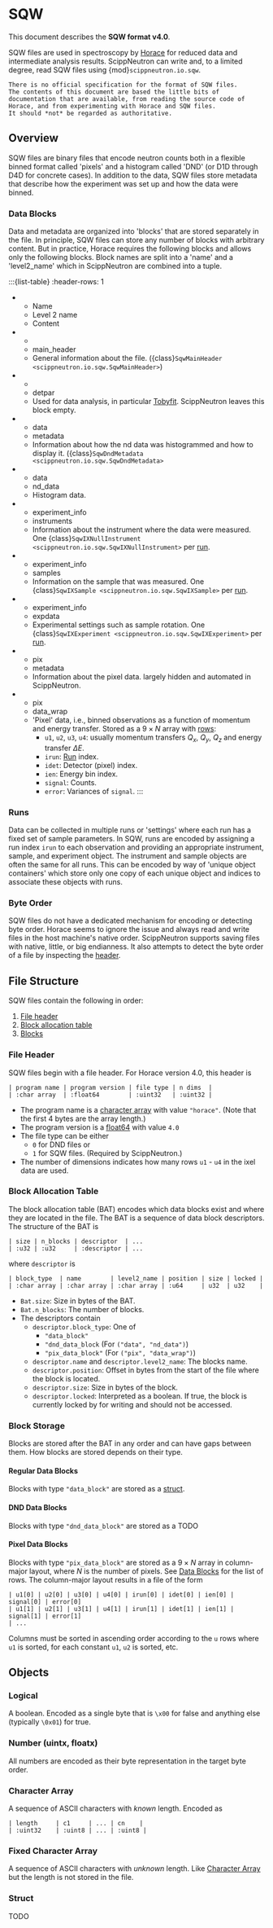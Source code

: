 # SQW

This document describes the **SQW format v4.0**.

SQW files are used in spectroscopy by [Horace](https://pace-neutrons.github.io/Horace) for reduced data and intermediate
analysis results.
ScippNeutron can write and, to a limited degree, read SQW files using {mod}`scippneutron.io.sqw`.

```{note}
There is no official specification for the format of SQW files.
The contents of this document are based the little bits of documentation that are available, from reading the source code of Horace, and from experimenting with Horace and SQW files.
It should *not* be regarded as authoritative.
```

## Overview

SQW files are binary files that encode neutron counts both in a flexible binned format called 'pixels' and a histogram
called 'DND' (or D1D through D4D for concrete cases).
In addition to the data, SQW files store metadata that describe how the experiment was set up and how the data were
binned.

### Data Blocks

Data and metadata are organized into 'blocks' that are stored separately in the file.
In principle, SQW files can store any number of blocks with arbitrary content.
But in practice, Horace requires the following blocks and allows only the following blocks.
Block names are split into a 'name' and a 'level2_name' which in ScippNeutron are combined into a tuple.

:::{list-table}
:header-rows: 1

* - Name
  - Level 2 name
  - Content
* -
  - main_header
  - General information about the file. ({class}`SqwMainHeader <scippneutron.io.sqw.SqwMainHeader>`)
* -
  - detpar
  - Used for data analysis, in particular [Tobyfit](https://pace-neutrons.github.io/Horace/v4.0.0/manual/Tobyfit.html). ScippNeutron leaves this block empty.
* - data
  - metadata
  - Information about how the nd data was histogrammed and how to display it. ({class}`SqwDndMetadata <scippneutron.io.sqw.SqwDndMetadata>`
* - data
  - nd_data
  - Histogram data.
* - experiment_info
  - instruments
  - Information about the instrument where the data were measured. One {class}`SqwIXNullInstrument <scippneutron.io.sqw.SqwIXNullInstrument>` per [run](#Runs).
* - experiment_info
  - samples
  - Information on the sample that was measured. One {class}`SqwIXSample <scippneutron.io.sqw.SqwIXSample>` per [run](#Runs).
* - experiment_info
  - expdata
  - Experimental settings such as sample rotation. One {class}`SqwIXExperiment <scippneutron.io.sqw.SqwIXExperiment>` per [run](#Runs).
* - pix
  - metadata
  - Information about the pixel data. largely hidden and automated in ScippNeutron.
* - pix
  - data_wrap
  - 'Pixel' data, i.e., binned observations as a function of momentum and energy transfer. Stored as a $9 \times N$ array with [rows](https://github.com/pace-neutrons/Horace/blob/master/documentation/add/05_file_formats.md):
    - `u1`, `u2`, `u3`, `u4`: usually momentum transfers $Q_x$, $Q_y$, $Q_z$ and energy transfer $\Delta E$.
    - `irun`: [Run](#Runs) index.
    - `idet`: Detector (pixel) index.
    - `ien`: Energy bin index.
    - `signal`: Counts.
    - `error`: Variances of `signal`.
:::

### Runs

Data can be collected in multiple runs or 'settings' where each run has a fixed set of sample parameters.
In SQW, runs are encoded by assigning a run index `irun` to each observation and providing an appropriate instrument, sample, and experiment object.
The instrument and sample objects are often the same for all runs.
This can be encoded by way of 'unique object containers' which store only one copy of each unique object and indices to associate these objects with runs.

### Byte Order

SQW files do not have a dedicated mechanism for encoding or detecting byte order.
Horace seems to ignore the issue and always read and write files in the host machine's native order.
ScippNeutron supports saving files with native, little, or big endianness.
It also attempts to detect the byte order of a file by inspecting the [header](#File-Header).

## File Structure

SQW files contain the following in order:
1. [File header](#file-header)
2. [Block allocation table](#block-allocation-table)
3. [Blocks](#block-storage)

### File Header

SQW files begin with a file header.
For Horace version 4.0, this header is
```text
| program name | program version | file type | n dims  |
| :char array  | :float64        | :uint32   | :uint32 |
```
- The program name is a [character array](#character-array) with value `"horace"`.
  (Note that the first 4 bytes are the array length.)
- The program version is a [float64](#number-uintx-floatx) with value `4.0`
- The file type can be either
  - `0` for DND files or
  - `1` for SQW files. (Required by ScippNeutron.)
- The number of dimensions indicates how many rows `u1` - `u4` in the ixel data are used.

### Block Allocation Table

The block allocation table (BAT) encodes which data blocks exist and where they are located in the file.
The BAT is a sequence of data block descriptors.
The structure of the BAT is
```text
| size | n_blocks | descriptor  | ...
| :u32 | :u32     | :descriptor | ...
```
where `descriptor` is
```text
| block_type  | name        | level2_name | position | size | locked |
| :char array | :char array | :char array | :u64     | u32  | u32    |
```
- `Bat.size`: Size in bytes of the BAT.
- `Bat.n_blocks`: The number of blocks.
- The descriptors contain
  - `descriptor.block_type`: One of
    - `"data_block"`
    - `"dnd_data_block` (For `("data", "nd_data")`)
    - `"pix_data_block"` (For `("pix", "data_wrap")`)
  - `descriptor.name` and `descriptor.level2_name`: The blocks name.
  - `descriptor.position`: Offset in bytes from the start of the file where the block is located.
  - `descriptor.size`: Size in bytes of the block.
  - `descriptor.locked`: Interpreted as a boolean. If true, the block is currently locked by for writing and should not be accessed.

### Block Storage

Blocks are stored after the BAT in any order and can have gaps between them.
How blocks are stored depends on their type.

#### Regular Data Blocks

Blocks with type `"data_block"` are stored as a [struct](#struct).

#### DND Data Blocks

Blocks with type `"dnd_data_block"` are stored as a TODO

#### Pixel Data Blocks

Blocks with type `"pix_data_block"` are stored as a $9 \times N$ array in column-major layout, where $N$ is the number of pixels.
See [Data Blocks](#data-blocks) for the list of rows.
The column-major layout results in a file of the form
```text
| u1[0] | u2[0] | u3[0] | u4[0] | irun[0] | idet[0] | ien[0] | signal[0] | error[0]
| u1[1] | u2[1] | u3[1] | u4[1] | irun[1] | idet[1] | ien[1] | signal[1] | error[1]
| ...
```

Columns must be sorted in ascending order according to the `u` rows where `u1` is sorted, for each constant `u1`, `u2` is sorted, etc.

## Objects

### Logical

A boolean.
Encoded as a single byte that is `\x00` for false and anything else (typically `\0x01`) for true.

### Number (uintx, floatx)

All numbers are encoded as their byte representation in the target byte order.

### Character Array

A sequence of ASCII characters with *known* length.
Encoded as
```text
| length     | c1     | ... | cn    |
| :uint32    | :uint8 | ... | :uint8 |
```

### Fixed Character Array

A sequence of ASCII characters with *unknown* length.
Like [Character Array](#character-array) but the length is not stored in the file.

### Struct

TODO
